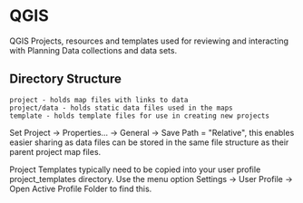 # QGIS
QGIS Projects, resources and templates used for reviewing and interacting with Planning Data collections and data sets.

## Directory Structure 

```
project - holds map files with links to data 
project/data - holds static data files used in the maps
template - holds template files for use in creating new projects
````

Set Project -> Properties... -> General -> Save Path = "Relative", this enables easier sharing as data files can be stored in the same file structure as their parent project map files. 

Project Templates typically need to be copied into your user profile project_templates directory.  Use the menu option Settings -> User Profile -> Open Active Profile Folder to find this.

